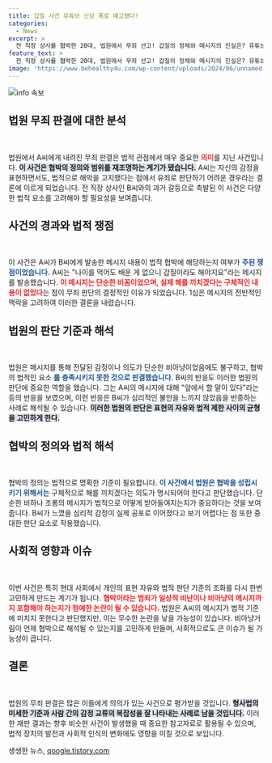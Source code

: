 ```yaml
---
title: 갑질 사건 유튜브 신상 폭로 예고됐다!
categories:
  - News
excerpt: >
  전 직장 상사를 협박한 20대, 법원에서 무죄 선고! 갑질의 정체와 메시지의 진실은? 유튜브 폭로 위협의 의도가 무엇이었는지, 법정에서 밝혀진 이야기.
feature_text: >
  전 직장 상사를 협박한 20대, 법원에서 무죄 선고! 갑질의 정체와 메시지의 진실은? 유튜브 폭로 위협의 의도가 무엇이었는지, 법정에서 밝혀진 이야기.
image: 'https://www.behealthy4u.com/wp-content/uploads/2024/06/unnamed-file.png'
---
```


<p><img src="https://www.behealthy4u.com/wp-content/uploads/2024/06/unnamed-file.png" alt="info 속보" /></p>

<h2 data-ke-size="size26">법원 무죄 판결에 대한 분석</h2>

<p data-ke-size="size16">&nbsp;</p>

<p>법원에서 A씨에게 내려진 무죄 판결은 법적 관점에서 매우 중요한 <b><span style="color: #ee2323;">의미</span></b>를 지닌 사건입니다. <b><span style="background-color: #21538527;">이 사건은 협박의 정의와 범위를 재조명하는 계기가 됐습니다.</span></b> A씨는 자신의 감정을 표현하면서도, 법적으로 해악을 고지했다는 점에서 유죄로 판단하기 어려운 경우라는 결론에 이르게 되었습니다. 전 직장 상사인 B씨와의 과거 갈등으로 촉발된 이 사건은 다양한 법적 요소를 고려해야 할 필요성을 보여줍니다.</p>

<h2 data-ke-size="size26">사건의 경과와 법적 쟁점</h2>

<p data-ke-size="size16">&nbsp;</p>

<p>이 사건은 A씨가 B씨에게 발송한 메시지 내용이 법적 협박에 해당하는지 여부가 <b><span style="color: #1a5490;">주된 쟁점이었습니다.</span></b> A씨는 "나이를 먹어도 배운 게 없으니 갑질이라도 해야지요"라는 메시지를 발송했습니다. <b><span style="color: #ee2323;">이 메시지는 단순한 비꼼이었으며, 실제 해를 끼치겠다는 구체적인 내용이 없었다</span></b>는 점이 무죄 판단의 결정적인 이유가 되었습니다. 1심은 메시지의 전반적인 맥락을 고려하여 이러한 결론을 내렸습니다.</p>

<h2 data-ke-size="size26">법원의 판단 기준과 해석</h2>

<p data-ke-size="size16">&nbsp;</p>

<p>법원은 메시지를 통해 전달된 감정이나 의도가 단순한 비아냥이었음에도 불구하고, 협박의 법적인 요소 <b><span style="color: #1a5490;">를 충족시키지 못한 것으로 판결했습니다.</span></b> B씨의 반응도 이러한 법원의 판단에 중요한 역할을 했습니다. 그는 A씨의 메시지에 대해 "앞에서 할 말이 있다"라는 등의 반응을 보였으며, 이런 반응은 B씨가 심리적인 불안을 느끼지 않았음을 반증하는 사례로 해석될 수 있습니다. <b><span style="background-color: #21538527;">이러한 법원의 판단은 표현의 자유와 법적 제한 사이의 균형을 고민하게 한다.</span></b></p>

<h2 data-ke-size="size26">협박의 정의와 법적 해석</h2>

<p data-ke-size="size16">&nbsp;</p>

<p>협박의 정의는 법적으로 명확한 기준이 필요합니다. <b><span style="color: #1a5490;">이 사건에서 법원은 협박을 성립시키기 위해서는</span></b> 구체적으로 해를 끼치겠다는 의도가 명시되어야 한다고 판단했습니다. 단순한 비하나 조롱의 메시지가 법적으로 어떻게 받아들여지는지가 중요하다는 것을 보여줍니다. B씨가 느꼈을 심리적 감정이 실제 공포로 이어졌다고 보기 어렵다는 점 또한 중대한 판단 요소로 작용했습니다.</p>

<h2 data-ke-size="size26">사회적 영향과 이슈</h2>

<p data-ke-size="size16">&nbsp;</p>

<p>이번 사건은 특히 현대 사회에서 개인의 표현 자유와 법적 판단 기준의 조화를 다시 한번 고민하게 만드는 계기가 됩니다. <b><span style="color: #ee2323;">협박이라는 범죄가 일상적 비난이나 비아냥의 메시지까지 포함해야 하는지가 첨예한 논란이 될 수 있습니다.</span></b> 법원은 A씨의 메시지가 법적 기준에 미치지 못한다고 판단했지만, 이는 무수한 논란을 낳을 가능성이 있습니다. 비아냥거림이 언제 협박으로 해석될 수 있는지를 고민하게 만들며, 사회적으로도 큰 이슈가 될 가능성이 큽니다.</p>

<h2 data-ke-size="size26">결론</h2>

<p data-ke-size="size16">&nbsp;</p>

<p>법원의 무죄 판결은 많은 이들에게 의의가 있는 사건으로 평가받을 것입니다. <b><span style="background-color: #21538527;">형사법의 미세한 기준과 사람 간의 감정 교류의 복잡성을 잘 나타내는 사례로 남을 것입니다.</span></b> 이러한 재판 결과는 향후 비슷한 사건이 발생했을 때 중요한 참고자료로 활용될 수 있으며, 법적 장치의 발전과 사회적 인식의 변화에도 영향을 미칠 것으로 보입니다. </p>
생생한 뉴스, <a href="https://qoogle.tistory.com" rel="dofollow">qoogle.tistory.com</a>


